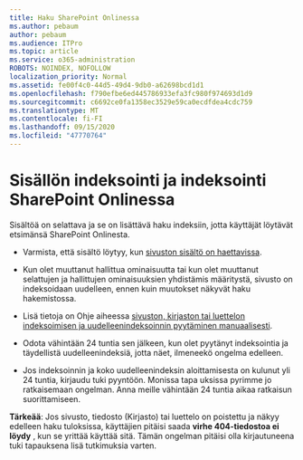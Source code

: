 ```yaml
---
title: Haku SharePoint Onlinessa
ms.author: pebaum
author: pebaum
ms.audience: ITPro
ms.topic: article
ms.service: o365-administration
ROBOTS: NOINDEX, NOFOLLOW
localization_priority: Normal
ms.assetid: fe00f4c0-44d5-49d4-9db0-a62698bcd1d1
ms.openlocfilehash: f790efbe6ed445786933efa3fc980f974693d1d9
ms.sourcegitcommit: c6692ce0fa1358ec3529e59ca0ecdfdea4cdc759
ms.translationtype: MT
ms.contentlocale: fi-FI
ms.lasthandoff: 09/15/2020
ms.locfileid: "47770764"
---
```

# <a name="content-crawling-and-indexing-in-sharepoint-online"></a>Sisällön indeksointi ja indeksointi SharePoint Onlinessa

Sisältöä on selattava ja se on lisättävä haku indeksiin, jotta käyttäjät löytävät etsimänsä SharePoint Onlinesta.

- Varmista, että sisältö löytyy, kun [sivuston sisältö on haettavissa](https://docs.microsoft.com/sharepoint/make-site-content-searchable).

- Kun olet muuttanut hallittua ominaisuutta tai kun olet muuttanut selattujen ja hallittujen ominaisuuksien yhdistämis määritystä, sivusto on indeksoidaan uudelleen, ennen kuin muutokset näkyvät haku hakemistossa.

- Lisä tietoja on Ohje aiheessa [sivuston, kirjaston tai luettelon indeksoimisen ja uudelleenindeksoinnin pyytäminen manuaalisesti](https://docs.microsoft.com/sharepoint/crawl-site-content).

- Odota vähintään 24 tuntia sen jälkeen, kun olet pyytänyt indeksointia ja täydellistä uudelleenindeksiä, jotta näet, ilmeneekö ongelma edelleen.

- Jos indeksoinnin ja koko uudelleenindeksin aloittamisesta on kulunut yli 24 tuntia, kirjaudu tuki pyyntöön. Monissa tapa uksissa pyrimme jo ratkaisemaan ongelman. Anna meille vähintään 24 tuntia aikaa ratkaisun suorittamiseen.

**Tärkeää**: Jos sivusto, tiedosto (Kirjasto) tai luettelo on poistettu ja näkyy edelleen haku tuloksissa, käyttäjien pitäisi saada **virhe 404-tiedostoa ei löydy** , kun se yrittää käyttää sitä. Tämän ongelman pitäisi olla kirjautuneena tuki tapauksena lisä tutkimuksia varten.



